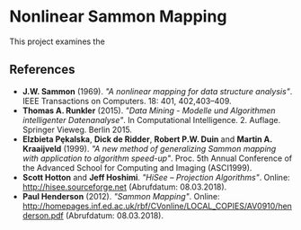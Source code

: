 # Nonlinear Sammon Mapping
This project examines the 

## References
* **J.W. Sammon** (1969). _"A nonlinear mapping for data structure analysis"_.
  IEEE Transactions on Computers. 18: 401, 402,403–409.
* **Thomas A. Runkler** (2015). _"Data Mining - Modelle und Algorithmen intelligenter Datenanalyse"_.
  In Computational Intelligence. 2. Auflage. Springer Vieweg. Berlin 2015.
* **Elzbieta Pȩkalska**, **Dick de Ridder**, **Robert P.W. Duin** and **Martin A. Kraaijveld** (1999).
  _"A new method of generalizing Sammon mapping with application to algorithm speed-up"_.
  Proc. 5th Annual Conference of the Advanced School for Computing and Imaging (ASCI1999).
* **Scott Hotton** and **Jeff Hoshimi**. _"HiSee – Projection Algorithms"_.
  Online: http://hisee.sourceforge.net (Abrufdatum: 08.03.2018).
* **Paul Henderson** (2012). _"Sammon Mapping"_.
  Online: http://homepages.inf.ed.ac.uk/rbf/CVonline/LOCAL_COPIES/AV0910/henderson.pdf (Abrufdatum: 08.03.2018).

